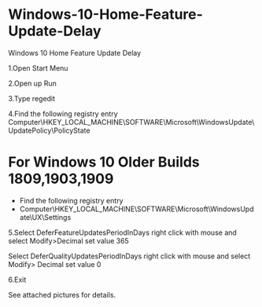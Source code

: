 # Windows-10-Home-Feature-Update-Delay
Windows 10 Home Feature Update Delay 

1.Open Start Menu

2.Open up Run 

3.Type regedit

4.Find the following registry entry
Computer\HKEY_LOCAL_MACHINE\SOFTWARE\Microsoft\WindowsUpdate\UpdatePolicy\PolicyState

# For Windows 10 Older Builds 1809,1903,1909
* Find the following registry entry
* Computer\HKEY_LOCAL_MACHINE\SOFTWARE\Microsoft\WindowsUpdate\UX\Settings

5.Select DeferFeatureUpdatesPeriodInDays right click with mouse and select 
Modify>Decimal set value 365

Select DeferQualityUpdatesPeriodInDays right click with mouse and select 
Modify> Decimal set value 0 

6.Exit

See attached pictures for details.

